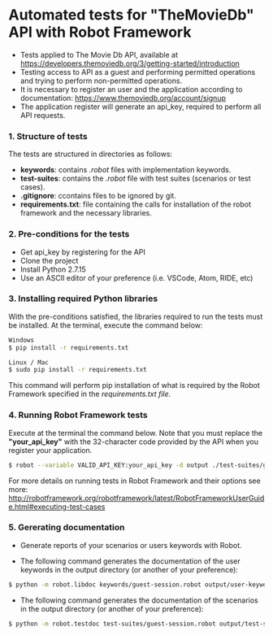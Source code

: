 # Automated tests for "TheMovieDb" API with Robot Framework
- Tests applied to The Movie Db API, available at https://developers.themoviedb.org/3/getting-started/introduction
- Testing access to API as a guest and performing permitted operations and trying to perform non-permitted operations.
- It is necessary to register an user and the application according to documentation: https://www.themoviedb.org/account/signup
- The application register will generate an api_key, required to perform all API requests.

### 1. Structure of tests
The tests are structured in directories as follows:
- **keywords**: contains <i>.robot</i> files with implementation keywords.
- **test-suites**: contains the <i>.robot</i> file with test suites (scenarios or test cases).
- **.gitignore**: ccontains files to be ignored by git.
- **requirements.txt**: file containing the calls for installation of the robot framework and the necessary libraries.</br>

### 2. Pre-conditions for the tests
- Get api_key by registering for the API
- Clone the project
- Install Python 2.7.15
- Use an ASCII editor of your preference (i.e. VSCode, Atom, RIDE, etc)</br>

### 3. Installing required Python libraries
With the pre-conditions satisfied, the libraries required to run the tests must be installed. At the terminal, execute the command below:
```sh
Windows
$ pip install -r requirements.txt
```
```sh
Linux / Mac
$ sudo pip install -r requirements.txt
```
This command will perform pip installation of what is required by the Robot Framework specified in the <i>requirements.txt file</i>.</br>

### 4. Running Robot Framework tests
Execute at the terminal the command below. Note that you must replace the <b>"your_api_key"</b> with the 32-character code provided by the API when you register your application.
```sh
$ robot --variable VALID_API_KEY:your_api_key -d output ./test-suites/guest-session.robot
```
For more details on running tests in Robot Framework and their options see more: http://robotframework.org/robotframework/latest/RobotFrameworkUserGuide.html#executing-test-cases

### 5. Gererating documentation
- Generate reports of your scenarios or users keywords with Robot.

- The following command generates the documentation of the user keywords in the output directory (or another of your preference):
```sh
$ python -m robot.libdoc keywords/guest-session.robot output/user-keywords-documentation.html
```
- The following command generates the documentation of the scenarios in the output directory (or another of your preference):
```sh
$ python -m robot.testdoc test-suites/guest-session.robot output/test-suite-documentation.html
```

